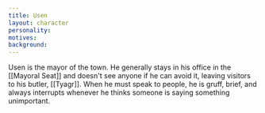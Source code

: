 ```yaml
---
title: Usen
layout: character
personality:
motives:
background:
---
```


Usen is the mayor of the town. He generally stays in his office in the [[Mayoral Seat]] and doesn't see anyone if he can avoid it, leaving visitors to his butler, [[Tyagr]]. When he must speak to people, he is gruff, brief, and always interrupts whenever he thinks someone is saying something unimportant.
